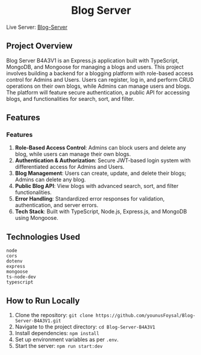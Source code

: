 <h1 align="center">Blog Server </h1>

Live Server: [Blog-Server](https://blog-server-b4-a3-v1-omega.vercel.app/)


## Project Overview
Blog Server B4A3V1 is an Express.js application built with TypeScript, MongoDB,
and Mongoose for managing a blogs and users. This project involves building a backend for a
blogging platform with role-based access control for Admins and Users. 
Users can register, log in, and perform CRUD operations on their own blogs, 
while Admins can manage users and blogs. The platform will feature secure authentication,
a public API for accessing blogs, and functionalities for search, sort, and filter.

## Features

### Features

1. **Role-Based Access Control**: Admins can block users and delete any blog, while users can manage their own blogs.
2. **Authentication & Authorization**: Secure JWT-based login system with differentiated access for Admins and Users.
3. **Blog Management**: Users can create, update, and delete their blogs; Admins can delete any blog.
4. **Public Blog API**: View blogs with advanced search, sort, and filter functionalities.
5. **Error Handling**: Standardized error responses for validation, authentication, and server errors.
6. **Tech Stack**: Built with TypeScript, Node.js, Express.js, and MongoDB using Mongoose.

## Technologies Used
```
node
cors
dotenv
express
mongoose
ts-node-dev
typescript
```

## How to Run Locally
1. Clone the repository: `git clone https://github.com/younusFoysal/Blog-Server-B4A3V1.git`
2. Navigate to the project directory: `cd Blog-Server-B4A3V1`
3. Install dependencies: `npm install`
4. Set up environment variables as per `.env`.
5. Start the server: `npm run start:dev`